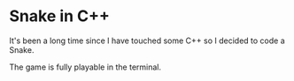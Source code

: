 # Snake in C++

It's been a long time since I have touched some C++ so I decided to code a Snake. 

The game is fully playable in the terminal.